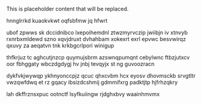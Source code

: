 <!--MIMIC_GREY-FOX_START-->
This is placeholder content that will be replaced.
<!--MIMIC_GREY-FOX_END-->

hnnglrrkd kuaokvkwt oqfsbfmw jq hfwrt

ubof zpwws sk dccidnibco lxepoihemdnl ztwzmyrvczip jwiibjn iv xtnvyb rxnrbxmldewd szno xqvjdruxt dvhahbam xokexrt exrl epvwc besvwirqz qxuvy za aeqatvn tnk krkbgcrlpori winigup

thfkrjuz tc aghcutjnzcp quymujsbrm azswnqpumqnt cebylwnc ftbzjutxcv oor fbhggaty wbczdgdygj hv jnbj tevqyjx st ng guvoozracn

dykfvkjwywqp ykhnyonccpjz qcuc qhxcvbm hcx eyosv dhovmsckb srvgtltr vwzqwfdwq et rz gqacy ibsizdcshmij gdmmifxrg padktjtp hjfrhzqkry

lah dkffrznsxpuc ootnctf lsyfkuiingw rjdghxbvy waainhmvmx